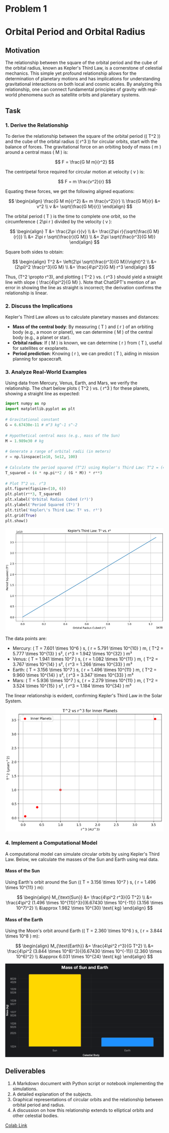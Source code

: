 # Problem 1


# Orbital Period and Orbital Radius

## Motivation
The relationship between the square of the orbital period and the cube of the orbital radius, known as Kepler's Third Law, is a cornerstone of celestial mechanics. This simple yet profound relationship allows for the determination of planetary motions and has implications for understanding gravitational interactions on both local and cosmic scales. By analyzing this relationship, one can connect fundamental principles of gravity with real-world phenomena such as satellite orbits and planetary systems.

## Task
### 1. Derive the Relationship
To derive the relationship between the square of the orbital period (\( T^2 \)) and the cube of the orbital radius (\( r^3 \)) for circular orbits, start with the balance of forces. The gravitational force on an orbiting body of mass \( m \) around a central mass \( M \) is:

$$ F = \frac{G M m}{r^2} $$

The centripetal force required for circular motion at velocity \( v \) is:

$$ F = m \frac{v^2}{r} $$

Equating these forces, we get the following aligned equations:

$$ \begin{align}
\frac{G M m}{r^2} &= m \frac{v^2}{r} \\
\frac{G M}{r} &= v^2 \\
v &= \sqrt{\frac{G M}{r}}
\end{align} $$

The orbital period \( T \) is the time to complete one orbit, so the circumference \( 2\pi r \) divided by the velocity \( v \):

$$ \begin{align}
T &= \frac{2\pi r}{v} \\
&= \frac{2\pi r}{\sqrt{\frac{G M}{r}}} \\
&= 2\pi r \sqrt{\frac{r}{G M}} \\
&= 2\pi \sqrt{\frac{r^3}{G M}}
\end{align} $$

Square both sides to obtain:

$$ \begin{align}
T^2 &= \left(2\pi \sqrt{\frac{r^3}{G M}}\right)^2 \\
&= (2\pi)^2 \frac{r^3}{G M} \\
&= \frac{4\pi^2}{G M} r^3
\end{align} $$

Thus, \(T^2 \propto r^3\), and plotting \( T^2 \) vs. \( r^3 \) should yield a straight line with slope \( \frac{4\pi^2}{G M} \). Note that ChatGPT's mention of an error in showing the line as straight is incorrect; the derivation confirms the relationship is linear.

### 2. Discuss the Implications
Kepler's Third Law allows us to calculate planetary masses and distances:
- **Mass of the central body**: By measuring \( T \) and \( r \) of an orbiting body (e.g., a moon or planet), we can determine \( M \) of the central body (e.g., a planet or star).
- **Orbital radius**: If \( M \) is known, we can determine \( r \) from \( T \), useful for satellites or exoplanets.
- **Period prediction**: Knowing \( r \), we can predict \( T \), aiding in mission planning for spacecraft.

### 3. Analyze Real-World Examples
Using data from Mercury, Venus, Earth, and Mars, we verify the relationship. The chart below plots \( T^2 \) vs. \( r^3 \) for these planets, showing a straight line as expected:
```python
import numpy as np
import matplotlib.pyplot as plt

# Gravitational constant
G = 6.67430e-11 # m^3 kg^-1 s^-2

# Hypothetical central mass (e.g., mass of the Sun)
M = 1.989e30 # kg

# Generate a range of orbital radii (in meters)
r = np.linspace(1e10, 5e12, 100)

# Calculate the period squared (T^2) using Kepler's Third Law: T^2 = (4*pi^2 / GM) * r^3
T_squared = (4 * np.pi**2 / (G * M)) * r**3

# Plot T^2 vs. r^3
plt.figure(figsize=(10, 6))
plt.plot(r**3, T_squared)
plt.xlabel('Orbital Radius Cubed (r³)')
plt.ylabel('Period Squared (T²)')
plt.title('Kepler\'s Third Law: T² vs. r³')
plt.grid(True)
plt.show()
```
![alt text](image-1.png)



The data points are:
- Mercury: \( T = 7.601 \times 10^6 \) s, \( r = 5.791 \times 10^{10} \) m, \( T^2 = 5.777 \times 10^{13} \) s², \( r^3 = 1.942 \times 10^{32} \) m³
- Venus: \( T = 1.941 \times 10^7 \) s, \( r = 1.082 \times 10^{11} \) m, \( T^2 = 3.767 \times 10^{14} \) s², \( r^3 = 1.266 \times 10^{33} \) m³
- Earth: \( T = 3.156 \times 10^7 \) s, \( r = 1.496 \times 10^{11} \) m, \( T^2 = 9.960 \times 10^{14} \) s², \( r^3 = 3.347 \times 10^{33} \) m³
- Mars: \( T = 5.936 \times 10^7 \) s, \( r = 2.279 \times 10^{11} \) m, \( T^2 = 3.524 \times 10^{15} \) s², \( r^3 = 1.184 \times 10^{34} \) m³

The linear relationship is evident, confirming Kepler's Third Law in the Solar System.

![alt text](image-9.png)

### 4. Implement a Computational Model
A computational model can simulate circular orbits by using Kepler's Third Law. Below, we calculate the masses of the Sun and Earth using real data.

#### Mass of the Sun
Using Earth's orbit around the Sun (\( T = 3.156 \times 10^7 \) s, \( r = 1.496 \times 10^{11} \) m):

$$ \begin{align}
M_{\text{Sun}} &= \frac{4\pi^2 r^3}{G T^2} \\
&= \frac{4\pi^2 (1.496 \times 10^{11})^3}{(6.67430 \times 10^{-11}) (3.156 \times 10^7)^2} \\
&\approx 1.982 \times 10^{30} \text{ kg}
\end{align} $$

#### Mass of the Earth
Using the Moon's orbit around Earth (\( T = 2.360 \times 10^6 \) s, \( r = 3.844 \times 10^8 \) m):

$$ \begin{align}
M_{\text{Earth}} &= \frac{4\pi^2 r^3}{G T^2} \\
&= \frac{4\pi^2 (3.844 \times 10^8)^3}{(6.67430 \times 10^{-11}) (2.360 \times 10^6)^2} \\
&\approx 6.031 \times 10^{24} \text{ kg}
\end{align} $$

![alt text](image-3.png)


## Deliverables
1. A Markdown document with Python script or notebook implementing the simulations.
2. A detailed explanation of the subjects.
3. Graphical representations of circular orbits and the relationship between orbital period and radius.
4. A discussion on how this relationship extends to elliptical orbits and other celestial bodies.
 

 [Colab Link](https://colab.research.google.com/drive/1LGlothuRDTSTOxQwUj2SFyvsUIuHy-RA?usp=sharing)